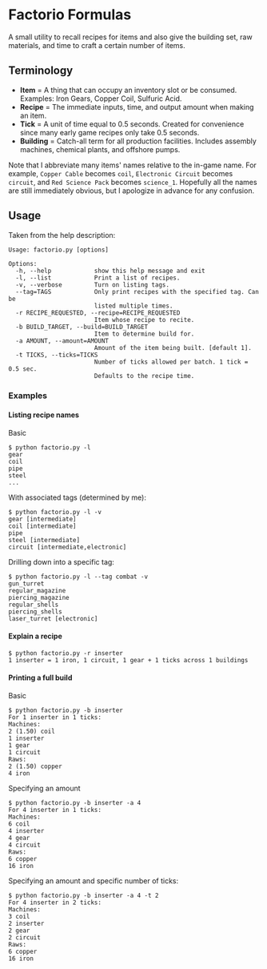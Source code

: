 
# Factorio Formulas

A small utility to recall recipes for items and also give the building set, raw materials, and time to craft a certain number of items.

## Terminology

* **Item** = A thing that can occupy an inventory slot or be consumed. Examples: Iron Gears, Copper Coil, Sulfuric Acid.
* **Recipe** = The immediate inputs, time, and output amount when making an item.
* **Tick** = A unit of time equal to 0.5 seconds. Created for convenience since many early game recipes only take 0.5 seconds.
* **Building** = Catch-all term for all production facilities. Includes assembly machines, chemical plants, and offshore pumps.

Note that I abbreviate many items' names relative to the in-game name. For example, `Copper Cable` becomes `coil`, `Electronic Circuit` becomes `circuit`, and `Red Science Pack` becomes `science_1`. Hopefully all the names are still immediately obvious, but I apologize in advance for any confusion.

## Usage

Taken from the help description:
```
Usage: factorio.py [options]

Options:
  -h, --help            show this help message and exit
  -l, --list            Print a list of recipes.
  -v, --verbose         Turn on listing tags.
  --tag=TAGS            Only print recipes with the specified tag. Can be
                        listed multiple times.
  -r RECIPE_REQUESTED, --recipe=RECIPE_REQUESTED
                        Item whose recipe to recite.
  -b BUILD_TARGET, --build=BUILD_TARGET
                        Item to determine build for.
  -a AMOUNT, --amount=AMOUNT
                        Amount of the item being built. [default 1].
  -t TICKS, --ticks=TICKS
                        Number of ticks allowed per batch. 1 tick = 0.5 sec.
                        Defaults to the recipe time.
```

### Examples

#### Listing recipe names

Basic
```
$ python factorio.py -l
gear
coil
pipe
steel
...
```

With associated tags (determined by me):
```
$ python factorio.py -l -v
gear [intermediate]
coil [intermediate]
pipe
steel [intermediate]
circuit [intermediate,electronic]
```

Drilling down into a specific tag:
```
$ python factorio.py -l --tag combat -v
gun_turret
regular_magazine
piercing_magazine
regular_shells
piercing_shells
laser_turret [electronic]
```


#### Explain a recipe

```
$ python factorio.py -r inserter
1 inserter = 1 iron, 1 circuit, 1 gear + 1 ticks across 1 buildings
```

#### Printing a full build

Basic
```
$ python factorio.py -b inserter
For 1 inserter in 1 ticks:
Machines:
2 (1.50) coil
1 inserter
1 gear
1 circuit
Raws:
2 (1.50) copper
4 iron
```

Specifying an amount
```
$ python factorio.py -b inserter -a 4
For 4 inserter in 1 ticks:
Machines:
6 coil
4 inserter
4 gear
4 circuit
Raws:
6 copper
16 iron
```

Specifying an amount and specific number of ticks:
```
$ python factorio.py -b inserter -a 4 -t 2
For 4 inserter in 2 ticks:
Machines:
3 coil
2 inserter
2 gear
2 circuit
Raws:
6 copper
16 iron
```
